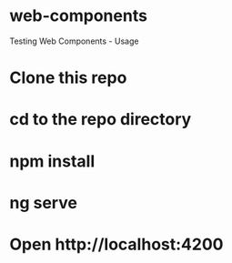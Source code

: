 # web-components
Testing Web Components - Usage

# Clone this repo

# cd to the repo directory

# npm install 

# ng serve

# Open http://localhost:4200
